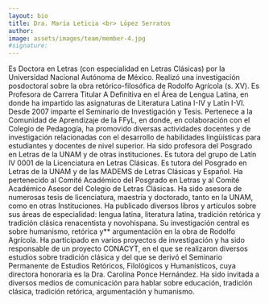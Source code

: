 ```yaml
---
layout: bio
title: Dra. María Leticia <br> López Serratos
author:
image: assets/images/team/member-4.jpg
#signature:
---
```


Es Doctora en Letras (con especialidad en Letras Clásicas) por la Universidad Nacional Autónoma de México. Realizó una investigación posdoctoral sobre la obra retórico-filosófica de Rodolfo Agrícola (s. XV). Es Profesora de Carrera Titular A Definitiva en el Área de Lengua Latina, en donde ha impartido las asignaturas de Literatura Latina I-IV y Latín I-VI. Desde 2007 imparte el Seminario de Investigación y Tesis. Pertenece a la Comunidad de Aprendizaje de la FFyL, en donde, en colaboración con el Colegio de Pedagogía, ha promovido diversas actividades docentes y de investigación relacionadas con el desarrollo de habilidades lingüísticas para estudiantes y docentes de nivel superior. Ha sido profesora del Posgrado en Letras de la UNAM y de otras instituciones. Es tutora del grupo de Latín IV 0001 de la Licenciatura en Letras Clásicas. Es tutora del Posgrado en Letras de la UNAM y de las MADEMS de Letras Clásicas y Español. Ha pertenecido al Comité Académico del Posgrado en Letras y al Comité Académico Asesor del Colegio de Letras Clásicas. Ha sido asesora de numerosas tesis de licenciatura, maestría y doctorado, tanto en la UNAM, como en otras Instituciones. Ha publicado diversos libros y artículos sobre sus áreas de especialidad: lengua latina, literatura latina, tradición retórica y tradición clásica renacentista y novohispana. Su investigación central es sobre humanismo, retórica y** argumentación en la obra de Rodolfo Agrícola. Ha participado en varios proyectos de investigación y ha sido responsable de un proyecto CONACYT, en el que se realizaron diversos estudios sobre tradición clásica y del que se derivó el Seminario Permanente de Estudios Retóricos, Filológicos y Humanísticos, cuya directora honoraria es la Dra. Carolina Ponce Hernández. Ha sido invitada a diversos medios de comunicación para hablar sobre educación, tradición clásica, tradición retórica, argumentación y humanismo.
